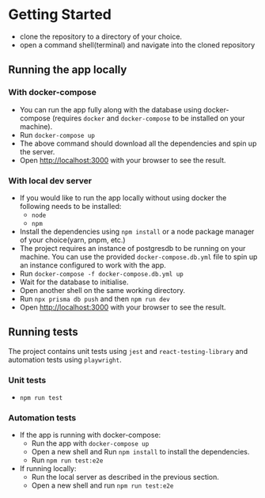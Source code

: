 # Getting Started

- clone the repository to a directory of your choice.
- open a command shell(terminal) and navigate into the cloned repository

## Running the app locally

### With docker-compose

- You can run the app fully along with the database using docker-compose (requires `docker` and `docker-compose` to be installed on your machine).
- Run `docker-compose up`
- The above command should download all the dependencies and spin up the server.
- Open [http://localhost:3000](http://localhost:3000) with your browser to see the result.

### With local dev server

- If you would like to run the app locally without using docker the following needs to be installed:
  - `node`
  - `npm`
- Install the dependencies using `npm install` or a node package manager of your choice(yarn, pnpm, etc.)
- The project requires an instance of postgresdb to be running on your machine. You can use the provided `docker-compose.db.yml` file to spin up an instance configured to work with the app.
- Run `docker-compose -f docker-compose.db.yml up`
- Wait for the database to initialise.
- Open another shell on the same working directory.
- Run `npx prisma db push` and then `npm run dev`
- Open [http://localhost:3000](http://localhost:3000) with your browser to see the result.

## Running tests

The project contains unit tests using `jest` and `react-testing-library` and automation tests using `playwright`.

### Unit tests

- `npm run test`

### Automation tests

- If the app is running with docker-compose:
  - Run the app with `docker-compose up`
  - Open a new shell and Run `npm install` to install the dependencies.
  - Run `npm run test:e2e`
- If running locally:
  - Run the local server as described in the previous section.
  - Open a new shell and run `npm run test:e2e`

